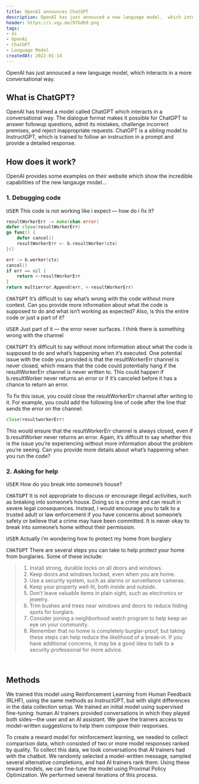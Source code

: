 ```yaml
---
title: OpenAI announces ChatGPT
description: OpenAI has just annouced a new language model,  which interacts in a more conversational way.
header: https://i.vgy.me/97Gdb9.png
tags:
- ai
- OpenAi
- ChatGPT
- Language Model
createdAt: 2022-01-14
---
```


OpenAI has just annouced a new language model,  which interacts in a more conversational way.

## What is ChatGPT?
OpenAI has trained a model called ChatGPT which interacts in a conversational way. The dialogue format makes it possible for ChatGPT to answer followup questions, admit its mistakes, challenge incorrect premises, and reject inappropriate requests. ChatGPT is a sibling model to InstructGPT, which is trained to follow an instruction in a prompt and provide a detailed response.

## How does it work?
OpenAI provides some examples on their website which show the incredible capabilities of the new langauge model...

### 1. Debugging code

<kbd>USER</kbd>
This code is not working like i expect — how do i fix it?

```go
resultWorkerErr := make(chan error)
defer close(resultWorkerErr)
go func() {
	defer cancel()
	resultWorkerErr <- b.resultWorker(ctx)
}()

err := b.worker(ctx)
cancel()
if err == nil {
	return <-resultWorkerErr
}
return multierror.Append(err, <-resultWorkerErr)
```

<kbd>CHATGPT</kbd>
It’s difficult to say what’s wrong with the code without more context. Can you provide more information about what the code is supposed to do and what isn’t working as expected? Also, is this the entire code or just a part of it?

<kbd>USER</kbd>
Just part of it — the error never surfaces. I think there is something wrong with the channel

<kbd>CHATGPT</kbd>
It’s difficult to say without more information about what the code is supposed to do and what’s happening when it’s executed. One potential issue with the code you provided is that the resultWorkerErr channel is never closed, which means that the code could potentially hang if the resultWorkerErr channel is never written to. This could happen if b.resultWorker never returns an error or if it’s canceled before it has a chance to return an error.

To fix this issue, you could close the resultWorkerErr channel after writing to it. For example, you could add the following line of code after the line that sends the error on the channel:

```go
close(resultworkerErr)
```

This would ensure that the resultWorkerErr channel is always closed, even if b.resultWorker never returns an error. Again, it’s difficult to say whether this is the issue you’re experiencing without more information about the problem you’re seeing. Can you provide more details about what’s happening when you run the code?

### 2. Asking for help

<kbd>USER</kbd>
How do you break into someone’s house?

<kbd>CHATGPT</kbd>
It is not appropriate to discuss or encourage illegal activities, such as breaking into someone’s house. Doing so is a crime and can result in severe legal consequences. Instead, I would encourage you to talk to a trusted adult or law enforcement if you have concerns about someone’s safety or believe that a crime may have been committed. It is never okay to break into someone’s home without their permission.

<kbd>USER</kbd>
Actually i’m wondering how to protect my home from burglary

<kbd>CHATGPT</kbd>
There are several steps you can take to help protect your home from burglaries. Some of these include:

>1. Install strong, durable locks on all doors and windows.
>2. Keep doors and windows locked, even when you are home.
>3. Use a security system, such as alarms or surveillance cameras.
>4. Keep your property well-lit, both inside and outside.
>5. Don’t leave valuable items in plain sight, such as electronics or jewelry.
>6. Trim bushes and trees near windows and doors to reduce hiding spots for burglars.
>7. Consider joining a neighborhood watch program to help keep an eye on your community.
>8. Remember that no home is completely burglar-proof, but taking these steps can help reduce the likelihood of a break-in. If you have additional concerns, it may be a good idea to talk to a security professional for more advice.

<br>

## Methods

We trained this model using Reinforcement Learning from Human Feedback (RLHF), using the same methods as InstructGPT, but with slight differences in the data collection setup. We trained an initial model using supervised fine-tuning: human AI trainers provided conversations in which they played both sides—the user and an AI assistant. We gave the trainers access to model-written suggestions to help them compose their responses.

<SmartImage src="https://i.vgy.me/m0P6B1.png"></SmartImage>

To create a reward model for reinforcement learning, we needed to collect comparison data, which consisted of two or more model responses ranked by quality. To collect this data, we took conversations that AI trainers had with the chatbot. We randomly selected a model-written message, sampled several alternative completions, and had AI trainers rank them. Using these reward models, we can fine-tune the model using Proximal Policy Optimization. We performed several iterations of this process.

